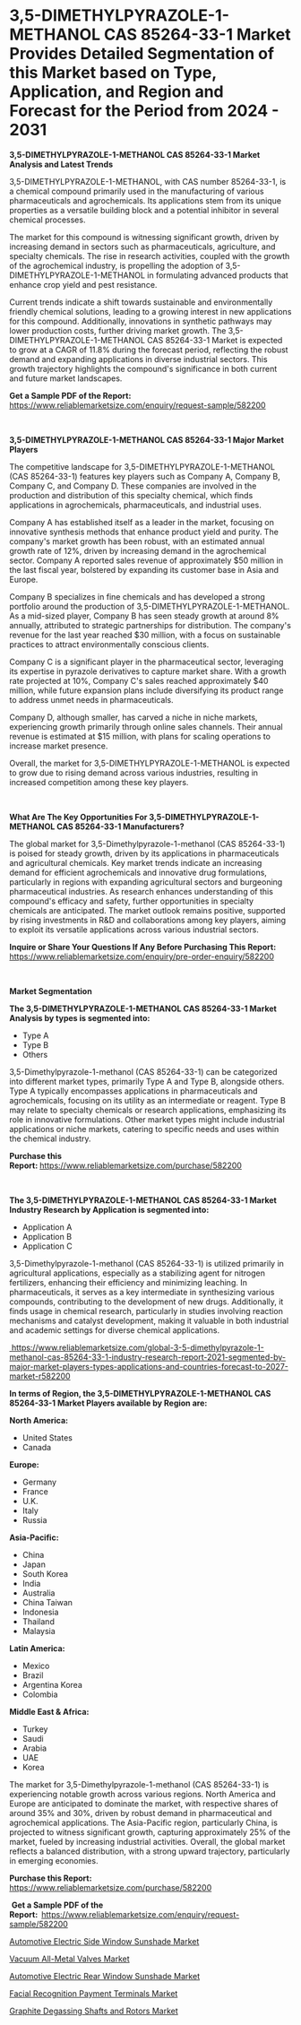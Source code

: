 <p><h1>3,5-DIMETHYLPYRAZOLE-1-METHANOL CAS 85264-33-1 Market Provides Detailed Segmentation of this Market based on Type, Application, and Region and Forecast for the Period from 2024 - 2031</h1></p><p><strong>3,5-DIMETHYLPYRAZOLE-1-METHANOL CAS 85264-33-1 Market Analysis and Latest Trends</strong></p>
<p><p>3,5-DIMETHYLPYRAZOLE-1-METHANOL, with CAS number 85264-33-1, is a chemical compound primarily used in the manufacturing of various pharmaceuticals and agrochemicals. Its applications stem from its unique properties as a versatile building block and a potential inhibitor in several chemical processes. </p><p>The market for this compound is witnessing significant growth, driven by increasing demand in sectors such as pharmaceuticals, agriculture, and specialty chemicals. The rise in research activities, coupled with the growth of the agrochemical industry, is propelling the adoption of 3,5-DIMETHYLPYRAZOLE-1-METHANOL in formulating advanced products that enhance crop yield and pest resistance.</p><p>Current trends indicate a shift towards sustainable and environmentally friendly chemical solutions, leading to a growing interest in new applications for this compound. Additionally, innovations in synthetic pathways may lower production costs, further driving market growth. The 3,5-DIMETHYLPYRAZOLE-1-METHANOL CAS 85264-33-1 Market is expected to grow at a CAGR of 11.8% during the forecast period, reflecting the robust demand and expanding applications in diverse industrial sectors. This growth trajectory highlights the compound's significance in both current and future market landscapes.</p></p>
<p><strong>Get a Sample PDF of the Report:&nbsp;</strong> <a href="https://www.reliablemarketsize.com/enquiry/request-sample/582200?utm_campaign=1167&utm_medium=2&utm_source=Github&utm_content=ia&utm_term=08122024&utm_id=35-dimethylpyrazole-1-methanol-cas-85264-33-1">https://www.reliablemarketsize.com/enquiry/request-sample/582200</a></p>
<p>&nbsp;</p>
<p><strong>3,5-DIMETHYLPYRAZOLE-1-METHANOL CAS 85264-33-1 Major Market Players</strong></p>
<p><p>The competitive landscape for 3,5-DIMETHYLPYRAZOLE-1-METHANOL (CAS 85264-33-1) features key players such as Company A, Company B, Company C, and Company D. These companies are involved in the production and distribution of this specialty chemical, which finds applications in agrochemicals, pharmaceuticals, and industrial uses.</p><p>Company A has established itself as a leader in the market, focusing on innovative synthesis methods that enhance product yield and purity. The company's market growth has been robust, with an estimated annual growth rate of 12%, driven by increasing demand in the agrochemical sector. Company A reported sales revenue of approximately $50 million in the last fiscal year, bolstered by expanding its customer base in Asia and Europe.</p><p>Company B specializes in fine chemicals and has developed a strong portfolio around the production of 3,5-DIMETHYLPYRAZOLE-1-METHANOL. As a mid-sized player, Company B has seen steady growth at around 8% annually, attributed to strategic partnerships for distribution. The company's revenue for the last year reached $30 million, with a focus on sustainable practices to attract environmentally conscious clients.</p><p>Company C is a significant player in the pharmaceutical sector, leveraging its expertise in pyrazole derivatives to capture market share. With a growth rate projected at 10%, Company C's sales reached approximately $40 million, while future expansion plans include diversifying its product range to address unmet needs in pharmaceuticals.</p><p>Company D, although smaller, has carved a niche in niche markets, experiencing growth primarily through online sales channels. Their annual revenue is estimated at $15 million, with plans for scaling operations to increase market presence.</p><p>Overall, the market for 3,5-DIMETHYLPYRAZOLE-1-METHANOL is expected to grow due to rising demand across various industries, resulting in increased competition among these key players.</p></p>
<p>&nbsp;</p>
<p><strong>What Are The Key Opportunities For 3,5-DIMETHYLPYRAZOLE-1-METHANOL CAS 85264-33-1 Manufacturers?</strong></p>
<p><p>The global market for 3,5-Dimethylpyrazole-1-methanol (CAS 85264-33-1) is poised for steady growth, driven by its applications in pharmaceuticals and agricultural chemicals. Key market trends indicate an increasing demand for efficient agrochemicals and innovative drug formulations, particularly in regions with expanding agricultural sectors and burgeoning pharmaceutical industries. As research enhances understanding of this compound's efficacy and safety, further opportunities in specialty chemicals are anticipated. The market outlook remains positive, supported by rising investments in R&D and collaborations among key players, aiming to exploit its versatile applications across various industrial sectors.</p></p>
<p><strong>Inquire or Share Your Questions If Any Before Purchasing This Report:</strong> <a href="https://www.reliablemarketsize.com/enquiry/pre-order-enquiry/582200?utm_campaign=1167&utm_medium=2&utm_source=Github&utm_content=ia&utm_term=08122024&utm_id=35-dimethylpyrazole-1-methanol-cas-85264-33-1">https://www.reliablemarketsize.com/enquiry/pre-order-enquiry/582200</a></p>
<p>&nbsp;</p>
<p><strong>Market Segmentation</strong></p>
<p><strong>The 3,5-DIMETHYLPYRAZOLE-1-METHANOL CAS 85264-33-1 Market Analysis by types is segmented into:</strong></p>
<p><ul><li>Type A</li><li>Type B</li><li>Others</li></ul></p>
<p><p>3,5-Dimethylpyrazole-1-methanol (CAS 85264-33-1) can be categorized into different market types, primarily Type A and Type B, alongside others. Type A typically encompasses applications in pharmaceuticals and agrochemicals, focusing on its utility as an intermediate or reagent. Type B may relate to specialty chemicals or research applications, emphasizing its role in innovative formulations. Other market types might include industrial applications or niche markets, catering to specific needs and uses within the chemical industry.</p></p>
<p><strong>Purchase this Report:&nbsp;</strong><a href="https://www.reliablemarketsize.com/purchase/582200?utm_campaign=1167&utm_medium=2&utm_source=Github&utm_content=ia&utm_term=08122024&utm_id=35-dimethylpyrazole-1-methanol-cas-85264-33-1">https://www.reliablemarketsize.com/purchase/582200</a></p>
<p>&nbsp;</p>
<p><strong>The 3,5-DIMETHYLPYRAZOLE-1-METHANOL CAS 85264-33-1 Market Industry Research by Application is segmented into:</strong></p>
<p><ul><li>Application A</li><li>Application B</li><li>Application C</li></ul></p>
<p><p>3,5-Dimethylpyrazole-1-methanol (CAS 85264-33-1) is utilized primarily in agricultural applications, especially as a stabilizing agent for nitrogen fertilizers, enhancing their efficiency and minimizing leaching. In pharmaceuticals, it serves as a key intermediate in synthesizing various compounds, contributing to the development of new drugs. Additionally, it finds usage in chemical research, particularly in studies involving reaction mechanisms and catalyst development, making it valuable in both industrial and academic settings for diverse chemical applications.</p></p>
<p><a href="https://www.reliablemarketsize.com/global-3-5-dimethylpyrazole-1-methanol-cas-85264-33-1-industry-research-report-2021-segmented-by-major-market-players-types-applications-and-countries-forecast-to-2027-market-r582200?utm_campaign=1167&utm_medium=2&utm_source=Github&utm_content=ia&utm_term=08122024&utm_id=35-dimethylpyrazole-1-methanol-cas-85264-33-1">&nbsp;https://www.reliablemarketsize.com/global-3-5-dimethylpyrazole-1-methanol-cas-85264-33-1-industry-research-report-2021-segmented-by-major-market-players-types-applications-and-countries-forecast-to-2027-market-r582200</a></p>
<p><strong>In terms of Region, the 3,5-DIMETHYLPYRAZOLE-1-METHANOL CAS 85264-33-1 Market Players available by Region are:</strong></p>
<p>
    <p> <strong> North America: </strong>
        <ul>
            <li>United States</li>
            <li>Canada</li>
        </ul>
        </p> 
    <p> <strong> Europe: </strong>
        <ul>
            <li>Germany</li>
            <li>France</li>
            <li>U.K.</li>
            <li>Italy</li>
            <li>Russia</li>
        </ul>
        </p> 
    <p> <strong> Asia-Pacific: </strong>
        <ul>
            <li>China</li>
            <li>Japan</li>
            <li>South Korea</li>
            <li>India</li>
            <li>Australia</li>
            <li>China Taiwan</li>
            <li>Indonesia</li>
            <li>Thailand</li>
            <li>Malaysia</li>
        </ul>
        </p> 
    <p> <strong> Latin America: </strong>
        <ul>
            <li>Mexico</li>
            <li>Brazil</li>
            <li>Argentina Korea</li>
            <li>Colombia</li>
        </ul>
        </p> 
    <p> <strong> Middle East & Africa: </strong>
        <ul>
            <li>Turkey</li>
            <li>Saudi</li>
            <li>Arabia</li>
            <li>UAE</li>
            <li>Korea</li>
        </ul>
    </p>
    </p>
<p><p>The market for 3,5-Dimethylpyrazole-1-methanol (CAS 85264-33-1) is experiencing notable growth across various regions. North America and Europe are anticipated to dominate the market, with respective shares of around 35% and 30%, driven by robust demand in pharmaceutical and agrochemical applications. The Asia-Pacific region, particularly China, is projected to witness significant growth, capturing approximately 25% of the market, fueled by increasing industrial activities. Overall, the global market reflects a balanced distribution, with a strong upward trajectory, particularly in emerging economies.</p></p>
<p><strong>Purchase this Report: </strong><a href="https://www.reliablemarketsize.com/purchase/582200?utm_campaign=1167&utm_medium=2&utm_source=Github&utm_content=ia&utm_term=08122024&utm_id=35-dimethylpyrazole-1-methanol-cas-85264-33-1">https://www.reliablemarketsize.com/purchase/582200</a></p>
<p>&nbsp;<strong>Get a Sample PDF of the Report:&nbsp;&nbsp;</strong><a href="https://www.reliablemarketsize.com/enquiry/request-sample/582200?utm_campaign=1167&utm_medium=2&utm_source=Github&utm_content=ia&utm_term=08122024&utm_id=35-dimethylpyrazole-1-methanol-cas-85264-33-1">https://www.reliablemarketsize.com/enquiry/request-sample/582200</a></p>
<p><strong></strong></p>
<p><p><a href="https://www.linkedin.com/pulse/anticipated-growth-automotive-electric-side-window-sunshade-novqe?utm_campaign=1167&utm_medium=2&utm_source=Github&utm_content=ia&utm_term=08122024&utm_id=35-dimethylpyrazole-1-methanol-cas-85264-33-1">Automotive Electric Side Window Sunshade Market</a></p><p><a href="https://www.linkedin.com/pulse/revenue-market-trends-vacuum-all-metal-valves-projected-ov6ac?utm_campaign=1167&utm_medium=2&utm_source=Github&utm_content=ia&utm_term=08122024&utm_id=35-dimethylpyrazole-1-methanol-cas-85264-33-1">Vacuum All-Metal Valves Market</a></p><p><a href="https://www.linkedin.com/pulse/projected-cagr-47-automotive-electric-rear-window-sunshade-6ddre?utm_campaign=1167&utm_medium=2&utm_source=Github&utm_content=ia&utm_term=08122024&utm_id=35-dimethylpyrazole-1-methanol-cas-85264-33-1">Automotive Electric Rear Window Sunshade Market</a></p><p><a href="https://www.linkedin.com/pulse/facial-recognition-payment-terminals-market-global-regional-vqinf?utm_campaign=1167&utm_medium=2&utm_source=Github&utm_content=ia&utm_term=08122024&utm_id=35-dimethylpyrazole-1-methanol-cas-85264-33-1">Facial Recognition Payment Terminals Market</a></p><p><a href="https://www.linkedin.com/pulse/projected-market-revenue-graphite-degassing-shafts-rotors-9-q4xrc?utm_campaign=1167&utm_medium=2&utm_source=Github&utm_content=ia&utm_term=08122024&utm_id=35-dimethylpyrazole-1-methanol-cas-85264-33-1">Graphite Degassing Shafts and Rotors Market</a></p></p>